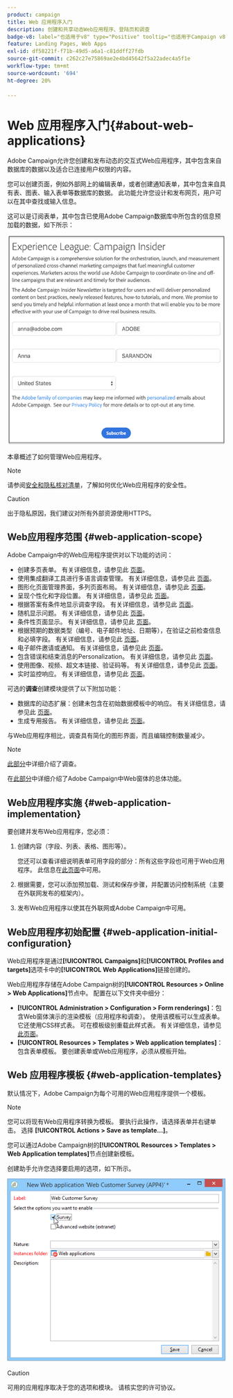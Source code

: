```yaml
---
product: campaign
title: Web 应用程序入门
description: 创建和共享动态Web应用程序、登陆页和调查
badge-v8: label="也适用于v8" type="Positive" tooltip="也适用于Campaign v8"
feature: Landing Pages, Web Apps
exl-id: df58221f-f71b-49d5-a6a1-c81ddff27fdb
source-git-commit: c262c27e75869ae2e4bd45642f5a22adec4a5f1e
workflow-type: tm+mt
source-wordcount: '694'
ht-degree: 20%

---
```


# Web 应用程序入门{#about-web-applications}



Adobe Campaign允许您创建和发布动态的交互式Web应用程序，其中包含来自数据库的数据以及适合已连接用户权限的内容。

您可以创建页面，例如外部网上的编辑表单，或者创建通知表单，其中包含来自具有表、图表、输入表单等数据库的数据。 此功能允许您设计和发布网页，用户可以在其中查找或输入信息。

这可以是订阅表单，其中包含已使用Adobe Campaign数据库中所包含的信息预加载的数据，如下所示：

![](assets/webapp_form_sample.png)

本章概述了如何管理Web应用程序。

>[!NOTE]
>
>请参阅[安全和隐私核对清单](https://helpx.adobe.com/cn/campaign/kb/acc-security.html)，了解如何优化Web应用程序的安全性。

>[!CAUTION]
>
>出于隐私原因，我们建议对所有外部资源使用HTTPS。

## Web应用程序范围 {#web-application-scope}

Adobe Campaign中的Web应用程序提供对以下功能的访问：

* 创建多页表单。 有关详细信息，请参见此 [ 页面](about-web-forms.md)。
* 使用集成翻译工具进行多语言调查管理。 有关详细信息，请参见此 [ 页面](translating-a-web-application.md)。
* 图形化页面管理界面，多列页面布局。 有关详细信息，请参见此 [ 页面](designing-a-web-application.md)。
* 呈现个性化和字段位置。 有关详细信息，请参见此 [ 页面](editing-content.md#adding-personalization-content)。
* 根据答案有条件地显示调查字段。 有关详细信息，请参见此 [ 页面](form-rendering.md#defining-fields-conditional-display)。
* 随机显示问题。 有关详细信息，请参见此 [ 页面](../../surveys/using/building-a-survey.md#adding-questions)。
* 条件性页面显示。 有关详细信息，请参见此 [ 页面](defining-web-forms-page-sequencing.md#conditional-page-display)。
* 根据预期的数据类型（编号、电子邮件地址、日期等），在验证之前检查信息 和必填字段。 有关详细信息，请参见此 [ 页面](form-rendering.md#defining-control-settings)。
* 电子邮件邀请或通知。 有关详细信息，请参见此 [ 页面](publishing-a-web-form.md#delivering-a-form-via-email)。
* 包含错误和结束消息的Personalization。 有关详细信息，请参见此 [ 页面](defining-web-forms-properties.md#setting-up-an-error-page)。
* 使用图像、视频、超文本链接、验证码等。 有关详细信息，请参见此 [ 页面](editing-content.md)。
* 实时监控响应。 有关详细信息，请参见此 [ 页面](../../surveys/using/publish-track-and-use-collected-data.md#response-tracking)。

可选的&#x200B;**调查**&#x200B;创建模块提供了以下附加功能：

* 数据库的动态扩展：创建未包含在初始数据模板中的响应。 有关详细信息，请参见此 [ 页面](../../surveys/using/managing-answers.md#storing-collected-answers)。
* 生成专用报告。 有关详细信息，请参见此 [ 页面](../../surveys/using/publish-track-and-use-collected-data.md#reports-on-surveys)。

与Web应用程序相比，调查具有简化的图形界面，而且编辑控制数量减少。

>[!NOTE]
>
>[此部分](../../surveys/using/about-surveys.md)中详细介绍了调查。
>
>在[此部分](about-web-forms.md)中详细介绍了Adobe Campaign中Web窗体的总体功能。

## Web应用程序实施 {#web-application-implementation}

要创建并发布Web应用程序，您必须：

1. 创建内容（字段、列表、表格、图形等）。

   您还可以查看详细说明表单可用字段的部分：所有这些字段也可用于Web应用程序。 此信息在[此页面](adding-fields-to-a-web-form.md)中可用。

1. 根据需要，您可以添加预加载、测试和保存步骤，并配置访问控制系统（主要在外联网发布的框架内）。
1. 发布Web应用程序以使其在外联网或Adobe Campaign中可用。

## Web应用程序初始配置 {#web-application-initial-configuration}

Web应用程序是通过&#x200B;**[!UICONTROL Campaigns]**&#x200B;和&#x200B;**[!UICONTROL Profiles and targets]**&#x200B;选项卡中的&#x200B;**[!UICONTROL Web Applications]**&#x200B;链接创建的。

Web应用程序存储在Adobe Campaign树的&#x200B;**[!UICONTROL Resources > Online > Web Applications]**&#x200B;节点中。 配置在以下文件夹中细分：

* **[!UICONTROL Administration > Configuration > Form renderings]**：包含Web窗体演示的渲染模板（应用程序和调查）。 使用该模板可以生成表单。 它还使用CSS样式表。 可在模板级别重载此样式表。 有关详细信息，请参见[此页面](form-rendering.md#selecting-the-form-rendering-template)。
* **[!UICONTROL Resources > Templates > Web application templates]**：包含表单模板。 要创建表单或Web应用程序，必须从模板开始。

## Web 应用程序模板 {#web-application-templates}

默认情况下，Adobe Campaign为每个可用的Web应用程序提供一个模板。

>[!NOTE]
>
>您可以将现有Web应用程序转换为模板。 要执行此操作，请选择表单并右键单击。 选择 **[!UICONTROL Actions > Save as template...]**。

您可以通过Adobe Campaign树的&#x200B;**[!UICONTROL Resources > Templates > Web Application templates]**&#x200B;节点创建新模板。

创建助手允许您选择要启用的选项，如下所示。

![](assets/webapp_create_template.png)

>[!CAUTION]
>
>可用的应用程序取决于您的选项和模块。 请核实您的许可协议。

